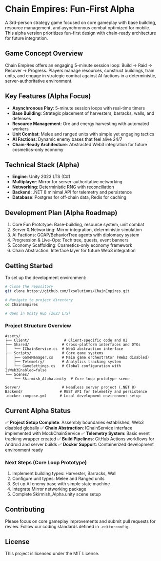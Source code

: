

# Chain Empires: Fun-First Alpha

A 3rd-person strategy game focused on core gameplay with base building, resource management, and asynchronous combat optimized for mobile. This alpha version prioritizes fun-first design with chain-ready architecture for future integration.

## Game Concept Overview

Chain Empires offers an engaging 5-minute session loop: Build → Raid → Recover → Progress. Players manage resources, construct buildings, train units, and engage in strategic combat against AI factions in a deterministic, server-authoritative environment.

## Key Features (Alpha Focus)

- **Asynchronous Play**: 5-minute session loops with real-time timers
- **Base Building**: Strategic placement of harvesters, barracks, walls, and defenses
- **Resource Management**: Ore and energy harvesting with automated workers
- **Unit Combat**: Melee and ranged units with simple yet engaging tactics
- **AI Factions**: Dynamic enemy bases that feel alive 24/7
- **Chain-Ready Architecture**: Abstracted Web3 integration for future cosmetics-only economy

## Technical Stack (Alpha)

- **Engine**: Unity 2023 LTS (C#)
- **Multiplayer**: Mirror for server-authoritative networking
- **Networking**: Deterministic RNG with reconciliation
- **Backend**: .NET 8 minimal API for telemetry and persistence
- **Database**: Postgres for off-chain data, Redis for caching

## Development Plan (Alpha Roadmap)

1. Core Fun Prototype: Base-building, resource system, unit combat
2. Server & Networking: Mirror integration, deterministic simulation
3. AI Factions: GOAP/BehaviorTree agents with diplomacy system
4. Progression & Live-Ops: Tech tree, quests, event banners
5. Economy Scaffolding: Cosmetics-only economy framework
6. Chain Abstraction: Interface layer for future Web3 integration

## Getting Started

To set up the development environment:

```bash
# Clone the repository
git clone https://github.com/lxsolutions/ChainEmpires.git

# Navigate to project directory
cd ChainEmpires

# Open in Unity Hub (2023 LTS)
```

### Project Structure Overview

```
Assets/
├── Client/                # Client-specific code and UI
├── Shared/               # Cross-platform interfaces and DTOs
│   └── IChainService.cs  # Web3 abstraction interface
├── Scripts/              # Core game systems
│   ├── GameManager.cs    # Main game orchestrator (Web3 disabled)
│   ├── Telemetry/        # Analytics tracking system
│   └── GameSettings.cs   # Global configuration with IsWeb3Enabled=false
└── Scenes/
    └── Skirmish_Alpha.unity  # Core loop prototype scene

Server/                   # Headless server project (.NET 8)
Backend/                 # REST API for telemetry and persistence
.docker-compose.yml      # Local development environment setup
```

## Current Alpha Status

✅ **Project Setup Complete**: Assembly boundaries established, Web3 disabled globally
✅ **Chain Abstraction**: IChainService interface implemented with MockChainService
✅ **Telemetry System**: Basic event tracking wrapper created
✅ **Build Pipelines**: GitHub Actions workflows for Android and server builds
✅ **Docker Support**: Containerized development environment ready

### Next Steps (Core Loop Prototype)

1. Implement building types: Harvester, Barracks, Wall
2. Configure unit types: Melee and Ranged units
3. Set up AI enemy base with simple state machine
4. Integrate Mirror networking package
5. Complete Skirmish_Alpha.unity scene setup

## Contributing

Please focus on core gameplay improvements and submit pull requests for review. Follow our coding standards defined in `.editorconfig`.

## License

This project is licensed under the MIT License.